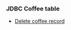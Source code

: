 ### JDBC Coffee table

- [Delete coffee record](https://github.com/Nishmitha-shetty17/Java_Programs_with_output/blob/main/9_JDBC_Program/9a/coffeedelete.jpeg)
